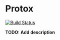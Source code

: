 # Protox

[![Build Status](https://travis-ci.org/ahamez/protox.svg?branch=master)](https://travis-ci.org/ahamez/protox)

**TODO: Add description**
